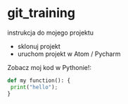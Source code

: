# git_training

instrukcja do mojego projektu

* sklonuj projekt
* uruchom projekt w Atom / Pycharm

Zobacz moj kod w Pythonie!: 
```python
def my function(): {
 print("hello");
}
```

